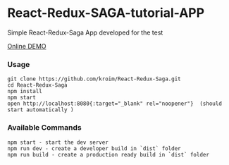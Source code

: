 # React-Redux-SAGA-tutorial-APP
Simple React-Redux-Saga App  developed for the test

[Online DEMO](https://sagatutorialapp.netlify.app/)


### Usage

```
git clone https://github.com/kroim/React-Redux-Saga.git
cd React-Redux-Saga
npm install
npm start
open http://localhost:8080{:target="_blank" rel="noopener"}  (should start automatically )
```

### Available Commands

```
npm start - start the dev server
npm run dev - create a developer build in `dist` folder
npm run build - create a production ready build in `dist` folder
```
